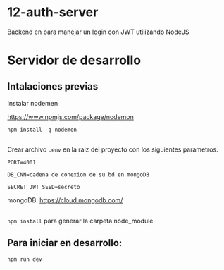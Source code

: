 # 12-auth-server
 Backend en para manejar un login con JWT utilizando NodeJS


# Servidor de desarrollo

## Intalaciones previas

Instalar nodemen

https://www.npmjs.com/package/nodemon

`npm install -g nodemon`

## 

Crear archivo `.env` en la raiz del proyecto con los siguientes parametros.

`PORT=4001`

`DB_CNN=cadena de conexion de su bd en mongoDB`

`SECRET_JWT_SEED=secreto`

mongoDB: https://cloud.mongodb.com/

##

`npm install` para generar la carpeta node_module

## Para iniciar en desarrollo:

`npm run dev`
